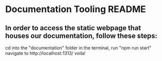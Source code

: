 # Documentation Tooling README

## In order to access the static webpage that houses our documentation, follow these steps:

cd into the "documentation" folder
in the terminal, run "npm run start"
navigate to http://localhost:1313/
voila!